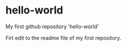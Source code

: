 # hello-world
My first github repository 'hello-world'

Firt edit to the readme file of my first repository.
